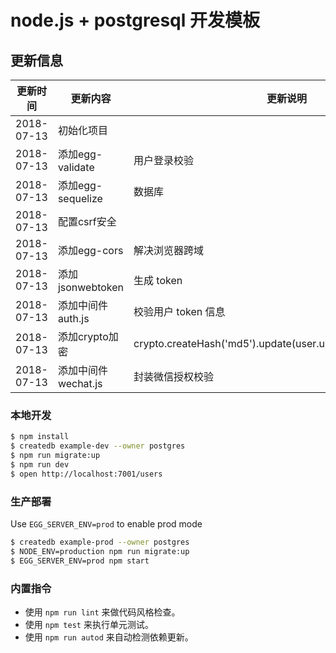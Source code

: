 # node.js + postgresql 开发模板

## 更新信息

更新时间| 更新内容|更新说明
---|---|---
2018-07-13 | 初始化项目 |
2018-07-13 | 添加egg-validate| 用户登录校验
2018-07-13 | 添加egg-sequelize| 数据库
2018-07-13 | 配置csrf安全|
2018-07-13 | 添加egg-cors| 解决浏览器跨域
2018-07-13 | 添加jsonwebtoken | 生成 token
2018-07-13 | 添加中间件 auth.js | 校验用户 token 信息
2018-07-13 | 添加crypto加密 | crypto.createHash('md5').update(user.user_name).digest('hex');
2018-07-13 | 添加中间件 wechat.js | 封装微信授权校验

### 本地开发

```bash
$ npm install
$ createdb example-dev --owner postgres
$ npm run migrate:up
$ npm run dev
$ open http://localhost:7001/users
```

### 生产部署

Use `EGG_SERVER_ENV=prod` to enable prod mode

```bash
$ createdb example-prod --owner postgres
$ NODE_ENV=production npm run migrate:up
$ EGG_SERVER_ENV=prod npm start
```

### 内置指令

- 使用 `npm run lint` 来做代码风格检查。
- 使用 `npm test` 来执行单元测试。
- 使用 `npm run autod` 来自动检测依赖更新。

